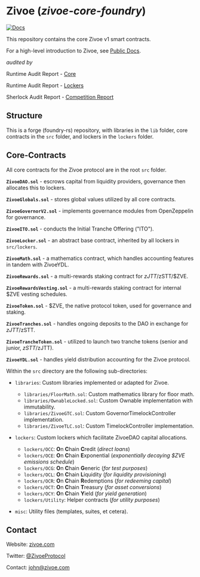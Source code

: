 # Zivoe (_zivoe-core-foundry_)

[![Docs](https://img.shields.io/badge/docs-%F0%9F%93%84-blue)](https://docs.zivoe.com)

This repository contains the core Zivoe v1 smart contracts.

For a high-level introduction to Zivoe, see [Public Docs](https://docs.zivoe.com).

<i>audited by</i>

Runtime Audit Report - [Core](https://github.com/runtimeverification/publications/blob/main/reports/smart-contracts/Zivoe_Core_Contracts.pdf)

Runtime Audit Report - [Lockers](https://github.com/runtimeverification/publications/blob/main/reports/smart-contracts/Zivoe_Locker_Contracts.pdf)

Sherlock Audit Report - [Competition Report](https://github.com/sherlock-protocol/sherlock-reports/blob/main/audits/2024.04.25%20-%20Final%20-%20Zivoe%20Audit%20Report.pdf)

## Structure

This is a forge (foundry-rs) repository, with libraries in the `lib` folder, core contracts in the `src` folder, and lockers in the `lockers` folder.

## Core-Contracts

All core contracts for the Zivoe protocol are in the root `src` folder.

**`ZivoeDAO.sol`** - escrows capital from liquidity providers, governance then allocates this to lockers.

**`ZivoeGlobals.sol`** - stores global values utilized by all core contracts.

**`ZivoeGovernorV2.sol`** - implements governance modules from OpenZeppelin for governance.

**`ZivoeITO.sol`** - conducts the Initial Tranche Offering ("ITO").

**`ZivoeLocker.sol`** - an abstract base contract, inherited by all lockers in `src/lockers`.

**`ZivoeMath.sol`** - a mathematics contract, which handles accounting features in tandem with ZivoeYDL.

**`ZivoeRewards.sol`** - a multi-rewards staking contract for $zJTT/$zSTT/$ZVE.

**`ZivoeRewardsVesting.sol`** - a multi-rewards staking contract for internal $ZVE vesting schedules.

**`ZivoeToken.sol`** - $ZVE, the native protocol token, used for governance and staking.

**`ZivoeTranches.sol`** - handles ongoing deposits to the DAO in exchange for $zJTT/$zSTT.

**`ZivoeTrancheToken.sol`** - utilized to launch two tranche tokens (senior and junior, $zSTT/$zJTT).

**`ZivoeYDL.sol`** -  handles yield distribution accounting for the Zivoe protocol.

Within the `src` directory are the following sub-directories:

- `libraries`: Custom libraries implemented or adapted for Zivoe.
  - `libraries/FloorMath.sol`: Custom mathematics library for floor math.
  - `libraries/OwnableLocked.sol`: Custom Ownable implementation with immutability.
  - `libraries/ZivoeGTC.sol`: Custom GovernorTimelockController implementation.
  - `libraries/ZivoeTLC.sol`: Custom TimelockController implementation.

- `lockers`: Custom lockers which facilitate ZivoeDAO capital allocations.
  - `lockers/OCC`: **O**n **C**hain **C**redit (_direct loans_)
  - `lockers/OCE`: **O**n **C**hain **E**xponential (_exponentially decaying $ZVE emissions schedule_)
  - `lockers/OCG`: **O**n **C**hain **G**eneric (_for test purposes_)
  - `lockers/OCL`: **O**n **C**hain **L**iquidity (_for liquidity provisioning_)
  - `lockers/OCR`: **O**n **C**hain **R**edemptions (_for redeeming capital_)
  - `lockers/OCT`: **O**n **C**hain **T**reasury (_for asset conversions_)
  - `lockers/OCY`: **O**n **C**hain **Y**ield (_for yield generation_)
  - `lockers/Utility`: Helper contracts (_for utility purposes_)
 
- `misc`: Utility files (templates, suites, et cetera).

## Contact

Website: [zivoe.com](https://zivoe.com/)

Twitter: [@ZivoeProtocol](https://twitter.com/ZivoeProtocol)

Contact: [john@zivoe.com](mailto:john@zivoe.com?subject=[GitHub:zivoe-core-foundry]%20Source%20Han%20San)
